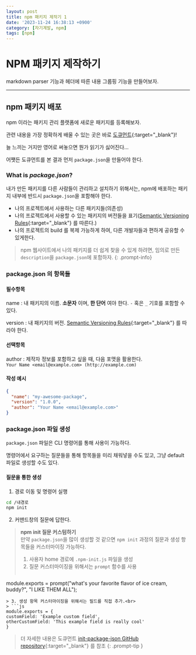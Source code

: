 ```yaml
---
layout: post
title: npm 패키지 제작기 1
date: '2023-11-24 16:38:13 +0900'
category: [자기계발, npm]
tags: [npm]
---
```


# NPM 패키지 제작하기
markdown parser 기능과 헤더에 따른 내용 그룹핑 기능을 만들어보자.

---

## npm 패키지 배포
npm 이라는 패키지 관리 플랫폼에 새로운 패키지를 등록해보자.

관련 내용을 가장 정확하게 배울 수 있는 곳은 바로 [도큐먼트](https://docs.npmjs.com/creating-a-package-json-file){:target="_blank"}!

늘 느끼는 거지만 영어로 써놓으면 뭔가 읽기가 싫어진다...

어쨋든 도큐먼트를 본 결과 먼저 `package.json`을 만들어야 한다.

### What is *package.json*?
내가 만든 패키지를 다른 사람들이 관리하고 설치하기 위해서는, npm에 배포하는 패키지 내부에 반드시 `package.json`을 포함해야 한다.

- 나의 프로젝트에서 사용하는 다른 패키지들(의존성)
- 나의 프로젝트에서 사용할 수 있는 패키지의 버전들을 표기([Semantic Versioning Rules](https://docs.npmjs.com/about-semantic-versioning){:target="_blank"} 를 따른다.)
- 나의 프로젝트의 build 를 복제 가능하게 하여, 다른 개발자들과 편하게 공유할 수 있게한다.

> npm 웹사이트에서 나의 패키지를 더 쉽게 찾을 수 있게 하려면, 임의로 만든 `description`을 `package.json`에 포함하자.
{: .prompt-info}

### package.json 의 항목들
#### 필수항목
name
: 내 패키지의 이름. **소문자** 이며, **한 단어** 여야 한다. `-` 혹은 `_` 기호를 포함할 수 있다.

version
: 내 패키지의 버전. [Semantic Versioning Rules](https://docs.npmjs.com/about-semantic-versioning){:target="_blank"} 를 따라야 한다.

#### 선택항목
author
: 제작자 정보를 포함하고 싶을 때, 다음 포맷을 활용한다.<br/>`Your Name <email@example.com> (http://example.com)`

#### 작성 예시
```json
{
  "name": "my-awesome-package",
  "version": "1.0.0",
  "author": "Your Name <email@example.com>"
}
```

### package.json 파일 생성
`package.json` 파일은 CLI 명령어를 통해 사용이 가능하다.

명령어에서 요구하는 질문들을 통해 항목들을 미리 채워넣을 수도 있고, 그냥 default 파일로 생성할 수도 있다.

#### 질문을 통한 생성
1. 경로 이동 및 명령어 실행
```bash
cd /내경로
npm init
```
2. 커맨드창의 질문에 답한다.

> **npm init 질문 커스텀하기**<br>
> 만약 `package.json`을 많이 생성할 것 같으면 `npm init` 과정의 질문과 생성 항목들을 커스터마이징 가능하다.<br>
> 1. 사용자 home 경로에 `.npm-init.js` 파일을 생성
> 2. 질문 커스터마이징을 위해서는 `prompt` 함수를 사용<br>
> ```js
  module.exports = prompt("what's your favorite flavor of ice cream, buddy?", "I LIKE THEM ALL");
  ```
> 3. 생성 항목 커스터마이징을 위해서는 필드를 직접 추가.<br>
> ```js
module.exports = {
  customField: 'Example custom field',
  otherCustomField: 'This example field is really cool'
}
```
>
> 더 자세한 내용은 도큐먼트 [init-package-json GitHub repository](https://github.com/npm/init-package-json){:target="_blank"} 를 참조
{: .prompt-tip }
